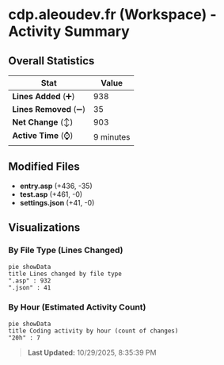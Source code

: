 # cdp.aleoudev.fr (Workspace) - Activity Summary 

## Overall Statistics

| Stat                   | Value                                                             |
| ---------------------- | ----------------------------------------------------------------- |
| **Lines Added** (➕)   | 938                                          |
| **Lines Removed** (➖) | 35                                        |
| **Net Change** (↕)    | 903                |
| **Active Time** (⌚)   | 9 minutes |


## Modified Files
- **entry.asp** (+436, -35)
- **test.asp** (+461, -0)
- **settings.json** (+41, -0)

## Visualizations

### By File Type (Lines Changed)

```mermaid
pie showData
title Lines changed by file type
".asp" : 932
".json" : 41
```

### By Hour (Estimated Activity Count)

```mermaid
pie showData
title Coding activity by hour (count of changes)
"20h" : 7
```


> **Last Updated:** 10/29/2025, 8:35:39 PM